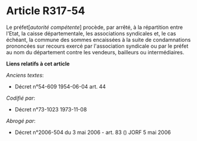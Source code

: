 # Article R317-54

Le préfet[*autorité compétente*] procède, par arrêté, à la répartition entre l'Etat, la caisse départementale, les
associations syndicales et, le cas échéant, la commune des sommes encaissées à la suite de condamnations prononcées sur
recours exercé par l'association syndicale ou par le préfet au nom du département contre les vendeurs, bailleurs ou
intermédiaires.

**Liens relatifs à cet article**

_Anciens textes_:

  - Décret n°54-609 1954-06-04 art. 44

_Codifié par_:

  - Décret n°73-1023 1973-11-08

_Abrogé par_:

  - Décret n°2006-504 du 3 mai 2006 - art. 83 () JORF 5 mai 2006
